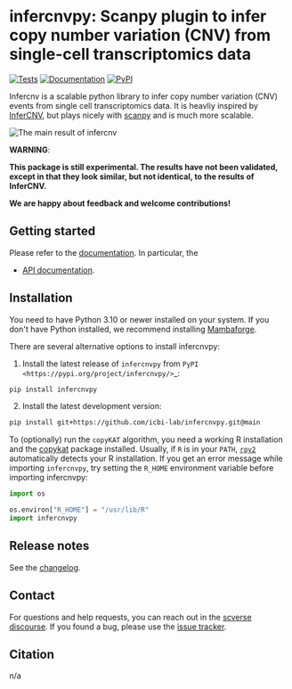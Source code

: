 # infercnvpy: Scanpy plugin to infer copy number variation (CNV) from single-cell transcriptomics data

[![Tests][badge-tests]][link-tests]
[![Documentation][badge-docs]][link-docs]
[![PyPI][badge-pypi]][link-pypi]

[badge-tests]: https://github.com/icbi-lab/infercnvpy/actions/workflows/test.yaml/badge.svg

[link-tests]: [https://github.com/icbi-lab/infercnvpy/actions/workflows/test.yml](https://github.com/icbi-lab/infercnvpy/actions/workflows/test.yaml)
[badge-docs]: https://img.shields.io/readthedocs/infercnvpy
[badge-pypi]: https://img.shields.io/pypi/v/infercnvpy?logo=PyPI
[link-pypi]: https://pypi.org/project/infercnvpy/

Infercnv is a scalable python library to infer copy number variation (CNV) events from single cell transcriptomics data. It is heavliy inspired by [InferCNV][], but plays nicely with [scanpy][] and is much more scalable.

[infercnv]: https://github.com/broadinstitute/inferCNV/wiki
[scanpy]: https://scanpy.readthedocs.io/en/stable/index.html

![The main result of infercnv](img/infercnv_heatmap.png)

**WARNING**:

**This package is still experimental. The results have not been validated,
except in that they look similar, but not identical, to the results of InferCNV.**

**We are happy about feedback and welcome contributions!**

## Getting started

Please refer to the [documentation][link-docs]. In particular, the

-   [API documentation][link-api].

## Installation

You need to have Python 3.10 or newer installed on your system. If you don't have
Python installed, we recommend installing [Mambaforge](https://github.com/conda-forge/miniforge#mambaforge).

There are several alternative options to install infercnvpy:

1. Install the latest release of `infercnvpy` from `PyPI <https://pypi.org/project/infercnvpy/>`\_:

```bash
pip install infercnvpy
```

2. Install the latest development version:

```bash
pip install git+https://github.com/icbi-lab/infercnvpy.git@main
```

To (optionally) run the `copyKAT` algorithm, you need a working R installation
and the [copykat][] package installed. Usually, if `R` is in your `PATH`, [`rpy2`][rpy2] automatically
detects your R installation. If you get an error message while importing `infercnvpy`,
try setting the `R_HOME` environment variable before importing infercnvpy:

```python
import os

os.environ["R_HOME"] = "/usr/lib/R"
import infercnvpy
```

[copykat]: https://github.com/navinlabcode/copykat#step-1-installation
[rpy2]: https://rpy2.github.io/

## Release notes

See the [changelog][changelog].

## Contact

For questions and help requests, you can reach out in the [scverse discourse][scverse-discourse].
If you found a bug, please use the [issue tracker][issue-tracker].

## Citation

n/a

[scverse-discourse]: https://discourse.scverse.org/
[issue-tracker]: https://github.com/icbi-lab/infercnvpy/issues
[changelog]: https://infercnvpy.readthedocs.io/latest/changelog.html
[link-docs]: https://infercnvpy.readthedocs.io
[link-api]: https://infercnvpy.readthedocs.io/en/latest/api.html
